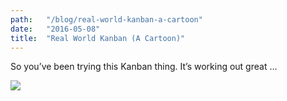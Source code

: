 ```yaml
---
path:	"/blog/real-world-kanban-a-cartoon"
date:	"2016-05-08"
title:	"Real World Kanban (A Cartoon)"
---
```


So you’ve been trying this Kanban thing. It’s working out great …

![](/images/1*9ucdCRidvfvN8tTbVute3Q.jpeg)